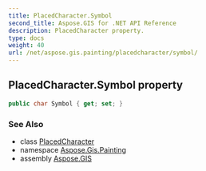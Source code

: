 ```yaml
---
title: PlacedCharacter.Symbol
second_title: Aspose.GIS for .NET API Reference
description: PlacedCharacter property. 
type: docs
weight: 40
url: /net/aspose.gis.painting/placedcharacter/symbol/
---
```

## PlacedCharacter.Symbol property

```csharp
public char Symbol { get; set; }
```

### See Also

* class [PlacedCharacter](../)
* namespace [Aspose.Gis.Painting](../../placedcharacter/)
* assembly [Aspose.GIS](../../../)


